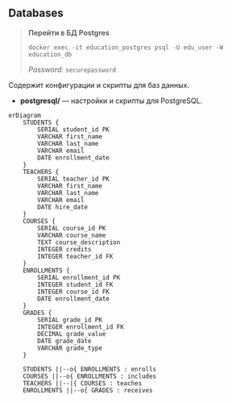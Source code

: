 ## Databases

> **Перейти в БД Postgres**
> ```shell
> docker exec -it education_postgres psql -U edu_user -W education_db
> ```
> 
> *Password:* `securepassword`

Содержит конфигурации и скрипты для баз данных.

- **postgresql/** — настройки и скрипты для PostgreSQL.

```mermaid
erDiagram
    STUDENTS {
        SERIAL student_id PK
        VARCHAR first_name
        VARCHAR last_name
        VARCHAR email
        DATE enrollment_date
    }
    TEACHERS {
        SERIAL teacher_id PK
        VARCHAR first_name
        VARCHAR last_name
        VARCHAR email
        DATE hire_date
    }
    COURSES {
        SERIAL course_id PK
        VARCHAR course_name
        TEXT course_description
        INTEGER credits
        INTEGER teacher_id FK
    }
    ENROLLMENTS {
        SERIAL enrollment_id PK
        INTEGER student_id FK
        INTEGER course_id FK
        DATE enrollment_date
    }
    GRADES {
        SERIAL grade_id PK
        INTEGER enrollment_id FK
        DECIMAL grade_value
        DATE grade_date
        VARCHAR grade_type
    }

    STUDENTS ||--o{ ENROLLMENTS : enrolls
    COURSES ||--o{ ENROLLMENTS : includes
    TEACHERS ||--|{ COURSES : teaches
    ENROLLMENTS ||--o{ GRADES : receives
```